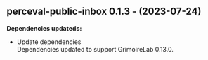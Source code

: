 ## perceval-public-inbox 0.1.3 - (2023-07-24)

**Dependencies updateds:**

 * Update dependencies\
   Dependencies updated to support GrimoireLab 0.13.0.

